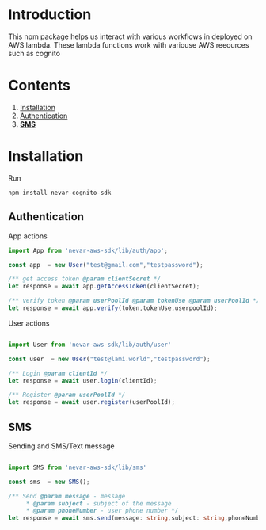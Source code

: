 # Introduction

This npm package helps us interact with various workflows in deployed on AWS lambda. These lambda functions work with variouse AWS reeources such as cognito

# Contents

1. [Installation](#Installation)
2. [Authentication](#Authentication)
3. **[SMS](#SMS)**

# Installation

Run

`npm install nevar-cognito-sdk`

## Authentication

App actions

```typescript
import App from 'nevar-aws-sdk/lib/auth/app';

const app  = new User("test@gmail.com","testpassword");

/** get access token @param clientSecret */
let response = await app.getAccessToken(clientSecret);

/** verify token @param userPoolId @param tokenUse @param userPoolId */
let response = await app.verify(token,tokenUse,userpoolId);

```

User actions

```typescript

import User from 'nevar-aws-sdk/lib/auth/user'

const user  = new User("test@lami.world","testpassword");

/** Login @param clientId */
let response = await user.login(clientId);

/** Register @param userPoolId */
let response = await user.register(userPoolId);


```

## SMS

Sending and SMS/Text message

```typescript

import SMS from 'nevar-aws-sdk/lib/sms'

const sms  = new SMS();

/** Send @param message - message
     * @param subject - subject of the message
     * @param phoneNumber - user phone number */
let response = await sms.send(message: string,subject: string,phoneNumber: string);



```
